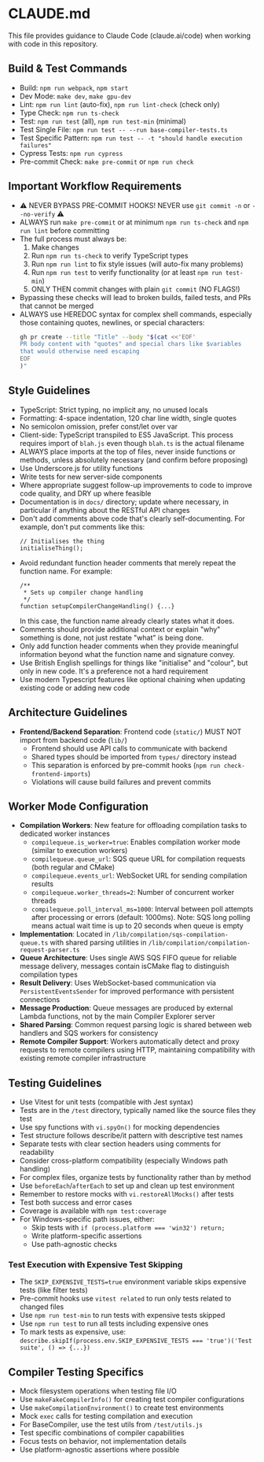 # CLAUDE.md

This file provides guidance to Claude Code (claude.ai/code) when working with code in this repository.

## Build & Test Commands
- Build: `npm run webpack`, `npm start`
- Dev Mode: `make dev`, `make gpu-dev`
- Lint: `npm run lint` (auto-fix), `npm run lint-check` (check only)
- Type Check: `npm run ts-check`
- Test: `npm run test` (all), `npm run test-min` (minimal)
- Test Single File: `npm run test -- --run base-compiler-tests.ts`
- Test Specific Pattern: `npm run test -- -t "should handle execution failures"`
- Cypress Tests: `npm run cypress`
- Pre-commit Check: `make pre-commit` or `npm run check`

## Important Workflow Requirements
- ⚠️ NEVER BYPASS PRE-COMMIT HOOKS! NEVER use `git commit -n` or `--no-verify` ⚠️
- ALWAYS run `make pre-commit` or at minimum `npm run ts-check` and `npm run lint` before committing
- The full process must always be:
  1. Make changes
  2. Run `npm run ts-check` to verify TypeScript types
  3. Run `npm run lint` to fix style issues (will auto-fix many problems)
  4. Run `npm run test` to verify functionality (or at least `npm run test-min`)
  5. ONLY THEN commit changes with plain `git commit` (NO FLAGS!)
- Bypassing these checks will lead to broken builds, failed tests, and PRs that cannot be merged
- ALWAYS use HEREDOC syntax for complex shell commands, especially those containing quotes, newlines, or special characters:
  ```bash
  gh pr create --title "Title" --body "$(cat <<'EOF'
  PR body content with "quotes" and special chars like $variables
  that would otherwise need escaping
  EOF
  )"
  ```

## Style Guidelines
- TypeScript: Strict typing, no implicit any, no unused locals
- Formatting: 4-space indentation, 120 char line width, single quotes
- No semicolon omission, prefer const/let over var
- Client-side: TypeScript transpiled to ES5 JavaScript. This process requires import of `blah.js` even though `blah.ts` is the actual filename
- ALWAYS place imports at the top of files, never inside functions or methods, unless absolutely necessary (and confirm before proposing)
- Use Underscore.js for utility functions
- Write tests for new server-side components
- Where appropriate suggest follow-up improvements to code to improve code quality, and DRY up where feasible
- Documentation is in `docs/` directory; update where necessary, in particular if anything about the RESTful API changes
- Don't add comments above code that's clearly self-documenting. For example, don't put comments like this:
  ```
  // Initialises the thing
  initialiseThing();
  ```
- Avoid redundant function header comments that merely repeat the function name. For example:
  ```
  /**
   * Sets up compiler change handling
   */
  function setupCompilerChangeHandling() {...}
  ```
  In this case, the function name already clearly states what it does.
- Comments should provide additional context or explain "why" something is done, not just restate "what" is being done.
- Only add function header comments when they provide meaningful information beyond what the function name and signature convey.
- Use British English spellings for things like "initialise" and "colour", but only in new code. It's a preference not a hard requirement
- Use modern Typescript features like optional chaining when updating existing code or adding new code

## Architecture Guidelines
- **Frontend/Backend Separation**: Frontend code (`static/`) MUST NOT import from backend code (`lib/`)
  - Frontend should use API calls to communicate with backend
  - Shared types should be imported from `types/` directory instead
  - This separation is enforced by pre-commit hooks (`npm run check-frontend-imports`)
  - Violations will cause build failures and prevent commits

## Worker Mode Configuration
- **Compilation Workers**: New feature for offloading compilation tasks to dedicated worker instances
  - `compilequeue.is_worker=true`: Enables compilation worker mode (similar to execution workers)
  - `compilequeue.queue_url`: SQS queue URL for compilation requests (both regular and CMake)
  - `compilequeue.events_url`: WebSocket URL for sending compilation results
  - `compilequeue.worker_threads=2`: Number of concurrent worker threads
  - `compilequeue.poll_interval_ms=1000`: Interval between poll attempts after processing or errors (default: 1000ms). Note: SQS long polling means actual wait time is up to 20 seconds when queue is empty
- **Implementation**: Located in `/lib/compilation/sqs-compilation-queue.ts` with shared parsing utilities in `/lib/compilation/compilation-request-parser.ts`
- **Queue Architecture**: Uses single AWS SQS FIFO queue for reliable message delivery, messages contain isCMake flag to distinguish compilation types
- **Result Delivery**: Uses WebSocket-based communication via `PersistentEventsSender` for improved performance with persistent connections
- **Message Production**: Queue messages are produced by external Lambda functions, not by the main Compiler Explorer server
- **Shared Parsing**: Common request parsing logic is shared between web handlers and SQS workers for consistency
- **Remote Compiler Support**: Workers automatically detect and proxy requests to remote compilers using HTTP, maintaining compatibility with existing remote compiler infrastructure

## Testing Guidelines
- Use Vitest for unit tests (compatible with Jest syntax)
- Tests are in the `/test` directory, typically named like the source files they test
- Use spy functions with `vi.spyOn()` for mocking dependencies
- Test structure follows describe/it pattern with descriptive test names
- Separate tests with clear section headers using comments for readability
- Consider cross-platform compatibility (especially Windows path handling)
- For complex files, organize tests by functionality rather than by method
- Use `beforeEach`/`afterEach` to set up and clean up test environment
- Remember to restore mocks with `vi.restoreAllMocks()` after tests
- Test both success and error cases
- Coverage is available with `npm test:coverage`
- For Windows-specific path issues, either:
  - Skip tests with `if (process.platform === 'win32') return;`
  - Write platform-specific assertions
  - Use path-agnostic checks

### Test Execution with Expensive Test Skipping
- The `SKIP_EXPENSIVE_TESTS=true` environment variable skips expensive tests (like filter tests)
- Pre-commit hooks use `vitest related` to run only tests related to changed files
- Use `npm run test-min` to run tests with expensive tests skipped
- Use `npm run test` to run all tests including expensive ones
- To mark tests as expensive, use: `describe.skipIf(process.env.SKIP_EXPENSIVE_TESTS === 'true')('Test suite', () => {...})`

## Compiler Testing Specifics
- Mock filesystem operations when testing file I/O
- Use `makeFakeCompilerInfo()` for creating test compiler configurations
- Use `makeCompilationEnvironment()` to create test environments
- Mock `exec` calls for testing compilation and execution
- For BaseCompiler, use the test utils from `/test/utils.js`
- Test specific combinations of compiler capabilities
- Focus tests on behavior, not implementation details
- Use platform-agnostic assertions where possible
